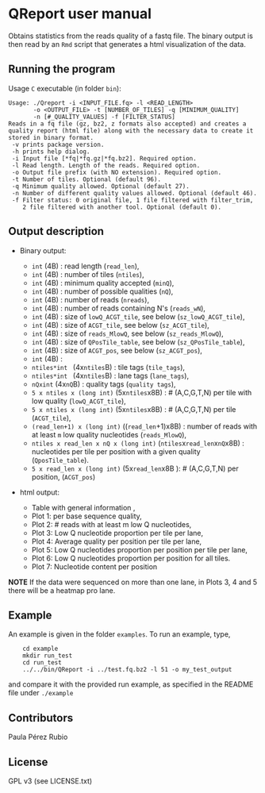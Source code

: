 # QReport user manual

Obtains statistics from the reads quality of a fastq file. 
The binary output is then read by an `Rmd` script that generates a 
html visualization of the data. 


## Running the program

Usage `C` executable (in folder `bin`): 

```
Usage: ./Qreport -i <INPUT_FILE.fq> -l <READ_LENGTH>
       -o <OUTPUT_FILE> -t [NUMBER_OF_TILES] -q [MINIMUM_QUALITY]
       -n [#_QUALITY_VALUES] -f [FILTER_STATUS]
Reads in a fq file (gz, bz2, z formats also accepted) and creates a
quality report (html file) along with the necessary data to create it
stored in binary format.
 -v prints package version.
 -h prints help dialog.
 -i Input file [*fq|*fq.gz|*fq.bz2]. Required option.
 -l Read length. Length of the reads. Required option.
 -o Output file prefix (with NO extension). Required option.
 -t Number of tiles. Optional (default 96).
 -q Minimum quality allowed. Optional (default 27).
 -n Number of different quality values allowed. Optional (default 46).
 -f Filter status: 0 original file, 1 file filtered with filter_trim,
    2 file filtered with another tool. Optional (default 0).
```


## Output description

- Binary output: 
   * `int` (4B) : read length (`read_len`), 
   * `int` (4B) : number of tiles (`ntiles`),
   * `int` (4B) : minimum quality accepted (`minQ`),   
   * `int` (4B) : number of possible qualities (`nQ`), 
   * `int` (4B) : number of reads (`nreads`),
   * `int` (4B) : number of reads containing N's (`reads_wN`),
   * `int` (4B) : size of `lowQ_ACGT_tile`, see below (`sz_lowQ_ACGT_tile`),
   * `int` (4B) : size of `ACGT_tile`, see below (`sz_ACGT_tile`), 
   * `int` (4B) : size of `reads_MlowQ`, see below (`sz_reads_MlowQ`), 
   * `int` (4B) : size of `QPosTile_table`, see below (`sz_QPosTile_table`),
   * `int` (4B) : size of `ACGT_pos`, see below (`sz_ACGT_pos`),
   * `int` (4B) : 
   * `ntiles*int ` (4x`ntiles`B) : tile tags (`tile_tags`),
   * `ntiles*int ` (4x`ntiles`B) : lane tags (`lane_tags`),
   * `nQxint` (4x`nQ`B) : quality tags (`quality tags`),
   * `5 x ntiles x (long int)` (5x`ntiles`x8B) :  # (A,C,G,T,N) per tile with low quality  (`lowQ_ACGT_tile`),
   * `5 x ntiles x (long int)` (5x`ntiles`x8B) : # (A,C,G,T,N) per tile (`ACGT_tile`),
   * `(read_len+1) x (long int)` ((`read_len`+1)x8B) : number of reads with at least `m` low quality nucleotides    (`reads_MlowQ`),
   * `ntiles x read_len x nQ x (long int)` (`ntiles`x`read_len`x`nQ`x8B) : nucleotides  per tile per position with a given quality (`QposTile_table`).
   * `5 x read_len x (long int)` (5x`read_len`x8B ): # (A,C,G,T,N) per position, (`ACGT_pos`)

- html output:
   * Table with general information ,
   * Plot 1: per base sequence quality, 
   * Plot 2: # reads with at least m low Q nucleotides,
   * Plot 3: Low Q nucleotide proportion per tile per lane,
   * Plot 4: Average quality per position per tile per lane,
   * Plot 5: Low Q nucleotides proportion per position per tile per lane,
   * Plot 6: Low Q nucleotides proportion per position for all tiles.
   * Plot 7: Nucleotide content per position

**NOTE** If the data were sequenced on more than one lane, in Plots 3, 4 and 5 
there will be a heatmap pro lane.

## Example 

An example is given in the folder `examples`. To run an example, type, 

``` 
    cd example
    mkdir run_test
    cd run_test
    ../../bin/QReport -i ../test.fq.bz2 -l 51 -o my_test_output
```
 and compare it with the provided run example, as specified in the README
 file under `./example`

  
## Contributors

Paula Pérez Rubio 

## License

GPL v3 (see LICENSE.txt)
